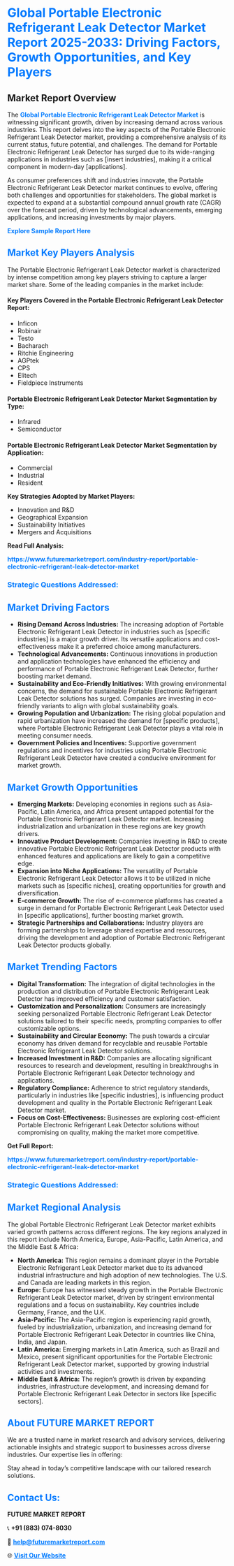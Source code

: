 <h1 style="color: #007BFF;">Global Portable Electronic Refrigerant Leak Detector Market Report 2025-2033: Driving Factors, Growth Opportunities, and Key Players</h1>

<section id="overview">
<h2>Market Report Overview</h2>
<p>The <a href="https://www.futuremarketreport.com/industry-report/portable-electronic-refrigerant-leak-detector-market" style="color: #007BFF; text-decoration: none;"><strong>Global Portable Electronic Refrigerant Leak Detector Market</strong></a> is witnessing significant growth, driven by increasing demand across various industries. This report delves into the key aspects of the Portable Electronic Refrigerant Leak Detector market, providing a comprehensive analysis of its current status, future potential, and challenges. The demand for Portable Electronic Refrigerant Leak Detector has surged due to its wide-ranging applications in industries such as [insert industries], making it a critical component in modern-day [applications].</p>
<p>As consumer preferences shift and industries innovate, the Portable Electronic Refrigerant Leak Detector market continues to evolve, offering both challenges and opportunities for stakeholders. The global market is expected to expand at a substantial compound annual growth rate (CAGR) over the forecast period, driven by technological advancements, emerging applications, and increasing investments by major players.</p>
</section>

<section id="overview">
<p><a href="https://www.futuremarketreport.com/request-sample/reportId=42189" style="color: #007BFF; text-decoration: none;"><strong>Explore Sample Report Here</strong></a></p>
</section>

<section id="key-players">
<h2 style="color: #007BFF;">Market Key Players Analysis</h2>
<p>The Portable Electronic Refrigerant Leak Detector market is characterized by intense competition among key players striving to capture a larger market share. Some of the leading companies in the market include:</p>
<h4>Key Players Covered in the Portable Electronic Refrigerant Leak Detector Report:</h4>
<ul><li>Inficon</li><li>Robinair</li><li>Testo</li><li>Bacharach</li><li>Ritchie Engineering</li><li>AGPtek</li><li>CPS</li><li>Elitech</li><li>Fieldpiece Instruments</li></ul>
<h4>Portable Electronic Refrigerant Leak Detector Market Segmentation by Type:</h4>
<ul><li>Infrared</li><li>Semiconductor</li></ul>

<h4>Portable Electronic Refrigerant Leak Detector Market Segmentation by Application:</h4>
<ul><li>Commercial</li><li>Industrial</li><li>Resident</li></ul>
<p><strong>Key Strategies Adopted by Market Players:</strong></p>
<ul>
<li>Innovation and R&D</li>
<li>Geographical Expansion</li>
<li>Sustainability Initiatives</li>
<li>Mergers and Acquisitions</li>
</ul>
</section>

<section>
<p><strong>Read Full Analysis: </strong></p><a href="https://www.futuremarketreport.com/industry-report/portable-electronic-refrigerant-leak-detector-market" style="color: #007BFF; text-decoration: none;"><strong>https://www.futuremarketreport.com/industry-report/portable-electronic-refrigerant-leak-detector-market</strong></a>
<h3 style="color: #007BFF;">Strategic Questions Addressed:</h3>
</section>

<section id="driving-factors">
<h2 style="color: #007BFF;">Market Driving Factors</h2>
<ul>
<li><strong>Rising Demand Across Industries:</strong> The increasing adoption of Portable Electronic Refrigerant Leak Detector in industries such as [specific industries] is a major growth driver. Its versatile applications and cost-effectiveness make it a preferred choice among manufacturers.</li>
<li><strong>Technological Advancements:</strong> Continuous innovations in production and application technologies have enhanced the efficiency and performance of Portable Electronic Refrigerant Leak Detector, further boosting market demand.</li>
<li><strong>Sustainability and Eco-Friendly Initiatives:</strong> With growing environmental concerns, the demand for sustainable Portable Electronic Refrigerant Leak Detector solutions has surged. Companies are investing in eco-friendly variants to align with global sustainability goals.</li>
<li><strong>Growing Population and Urbanization:</strong> The rising global population and rapid urbanization have increased the demand for [specific products], where Portable Electronic Refrigerant Leak Detector plays a vital role in meeting consumer needs.</li>
<li><strong>Government Policies and Incentives:</strong> Supportive government regulations and incentives for industries using Portable Electronic Refrigerant Leak Detector have created a conducive environment for market growth.</li>
</ul>
</section>

<section id="growth-opportunities">
<h2 style="color: #007BFF;">Market Growth Opportunities</h2>
<ul>
<li><strong>Emerging Markets:</strong> Developing economies in regions such as Asia-Pacific, Latin America, and Africa present untapped potential for the Portable Electronic Refrigerant Leak Detector market. Increasing industrialization and urbanization in these regions are key growth drivers.</li>
<li><strong>Innovative Product Development:</strong> Companies investing in R&D to create innovative Portable Electronic Refrigerant Leak Detector products with enhanced features and applications are likely to gain a competitive edge.</li>
<li><strong>Expansion into Niche Applications:</strong> The versatility of Portable Electronic Refrigerant Leak Detector allows it to be utilized in niche markets such as [specific niches], creating opportunities for growth and diversification.</li>
<li><strong>E-commerce Growth:</strong> The rise of e-commerce platforms has created a surge in demand for Portable Electronic Refrigerant Leak Detector used in [specific applications], further boosting market growth.</li>
<li><strong>Strategic Partnerships and Collaborations:</strong> Industry players are forming partnerships to leverage shared expertise and resources, driving the development and adoption of Portable Electronic Refrigerant Leak Detector products globally.</li>
</ul>
</section>

<section id="trending-factors">
<h2 style="color: #007BFF;">Market Trending Factors</h2>
<ul>
<li><strong>Digital Transformation:</strong> The integration of digital technologies in the production and distribution of Portable Electronic Refrigerant Leak Detector has improved efficiency and customer satisfaction.</li>
<li><strong>Customization and Personalization:</strong> Consumers are increasingly seeking personalized Portable Electronic Refrigerant Leak Detector solutions tailored to their specific needs, prompting companies to offer customizable options.</li>
<li><strong>Sustainability and Circular Economy:</strong> The push towards a circular economy has driven demand for recyclable and reusable Portable Electronic Refrigerant Leak Detector solutions.</li>
<li><strong>Increased Investment in R&D:</strong> Companies are allocating significant resources to research and development, resulting in breakthroughs in Portable Electronic Refrigerant Leak Detector technology and applications.</li>
<li><strong>Regulatory Compliance:</strong> Adherence to strict regulatory standards, particularly in industries like [specific industries], is influencing product development and quality in the Portable Electronic Refrigerant Leak Detector market.</li>
<li><strong>Focus on Cost-Effectiveness:</strong> Businesses are exploring cost-efficient Portable Electronic Refrigerant Leak Detector solutions without compromising on quality, making the market more competitive.</li>
</ul>
</section>

<section>
<p><strong>Get Full Report: </strong></p><a href="https://www.futuremarketreport.com/industry-report/portable-electronic-refrigerant-leak-detector-market" style="color: #007BFF; text-decoration: none;"><strong>https://www.futuremarketreport.com/industry-report/portable-electronic-refrigerant-leak-detector-market</strong></a>
<h3 style="color: #007BFF;">Strategic Questions Addressed:</h3>
</section>


<section id="regional-analysis">
<h2 style="color: #007BFF;">Market Regional Analysis</h2>
<p>The global Portable Electronic Refrigerant Leak Detector market exhibits varied growth patterns across different regions. The key regions analyzed in this report include North America, Europe, Asia-Pacific, Latin America, and the Middle East & Africa:</p>
<ul>
<li><strong>North America:</strong> This region remains a dominant player in the Portable Electronic Refrigerant Leak Detector market due to its advanced industrial infrastructure and high adoption of new technologies. The U.S. and Canada are leading markets in this region.</li>
<li><strong>Europe:</strong> Europe has witnessed steady growth in the Portable Electronic Refrigerant Leak Detector market, driven by stringent environmental regulations and a focus on sustainability. Key countries include Germany, France, and the U.K.</li>
<li><strong>Asia-Pacific:</strong> The Asia-Pacific region is experiencing rapid growth, fueled by industrialization, urbanization, and increasing demand for Portable Electronic Refrigerant Leak Detector in countries like China, India, and Japan.</li>
<li><strong>Latin America:</strong> Emerging markets in Latin America, such as Brazil and Mexico, present significant opportunities for the Portable Electronic Refrigerant Leak Detector market, supported by growing industrial activities and investments.</li>
<li><strong>Middle East & Africa:</strong> The region’s growth is driven by expanding industries, infrastructure development, and increasing demand for Portable Electronic Refrigerant Leak Detector in sectors like [specific sectors].</li>
</ul>
</section>

<footer>
<h2 style="color: #007BFF;">About FUTURE MARKET REPORT</h2>
<p>We are a trusted name in market research and advisory services, delivering actionable insights and strategic support to businesses across diverse industries. Our expertise lies in offering:</p>

<p>Stay ahead in today’s competitive landscape with our tailored research solutions.</p>

<h2 style="color: #007BFF;">Contact Us:</h2>
<p><strong>FUTURE MARKET REPORT</strong></p>
<p>📞 <strong>+91 (883) 074-8030</strong></p>
<p>📧 <strong><a href="mailto:help@futuremarketreport.com" style="color: #007BFF;">help@futuremarketreport.com</a></strong></p>
<p>🌐 <strong><a href="https://www.futuremarketreport.com/" style="color: #007BFF;">Visit Our Website</a></strong></p>
</footer>